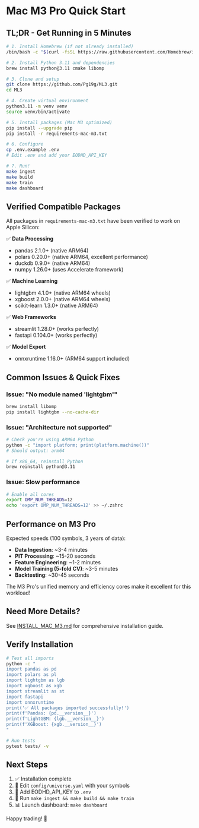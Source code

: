 # Mac M3 Pro Quick Start

## TL;DR - Get Running in 5 Minutes

```bash
# 1. Install Homebrew (if not already installed)
/bin/bash -c "$(curl -fsSL https://raw.githubusercontent.com/Homebrew/install/HEAD/install.sh)"

# 2. Install Python 3.11 and dependencies
brew install python@3.11 cmake libomp

# 3. Clone and setup
git clone https://github.com/Pg19g/ML3.git
cd ML3

# 4. Create virtual environment
python3.11 -m venv venv
source venv/bin/activate

# 5. Install packages (Mac M3 optimized)
pip install --upgrade pip
pip install -r requirements-mac-m3.txt

# 6. Configure
cp .env.example .env
# Edit .env and add your EODHD_API_KEY

# 7. Run!
make ingest
make build
make train
make dashboard
```

## Verified Compatible Packages

All packages in `requirements-mac-m3.txt` have been verified to work on Apple Silicon:

✅ **Data Processing**
- pandas 2.1.0+ (native ARM64)
- polars 0.20.0+ (native ARM64, excellent performance)
- duckdb 0.9.0+ (native ARM64)
- numpy 1.26.0+ (uses Accelerate framework)

✅ **Machine Learning**
- lightgbm 4.1.0+ (native ARM64 wheels)
- xgboost 2.0.0+ (native ARM64 wheels)
- scikit-learn 1.3.0+ (native ARM64)

✅ **Web Frameworks**
- streamlit 1.28.0+ (works perfectly)
- fastapi 0.104.0+ (works perfectly)

✅ **Model Export**
- onnxruntime 1.16.0+ (ARM64 support included)

## Common Issues & Quick Fixes

### Issue: "No module named 'lightgbm'"

```bash
brew install libomp
pip install lightgbm --no-cache-dir
```

### Issue: "Architecture not supported"

```bash
# Check you're using ARM64 Python
python -c "import platform; print(platform.machine())"
# Should output: arm64

# If x86_64, reinstall Python
brew reinstall python@3.11
```

### Issue: Slow performance

```bash
# Enable all cores
export OMP_NUM_THREADS=12
echo 'export OMP_NUM_THREADS=12' >> ~/.zshrc
```

## Performance on M3 Pro

Expected speeds (100 symbols, 3 years of data):

- **Data Ingestion**: ~3-4 minutes
- **PIT Processing**: ~15-20 seconds
- **Feature Engineering**: ~1-2 minutes  
- **Model Training (5-fold CV)**: ~3-5 minutes
- **Backtesting**: ~30-45 seconds

The M3 Pro's unified memory and efficiency cores make it excellent for this workload!

## Need More Details?

See [INSTALL_MAC_M3.md](INSTALL_MAC_M3.md) for comprehensive installation guide.

## Verify Installation

```bash
# Test all imports
python -c "
import pandas as pd
import polars as pl
import lightgbm as lgb
import xgboost as xgb
import streamlit as st
import fastapi
import onnxruntime
print('✅ All packages imported successfully!')
print(f'Pandas: {pd.__version__}')
print(f'LightGBM: {lgb.__version__}')
print(f'XGBoost: {xgb.__version__}')
"

# Run tests
pytest tests/ -v
```

## Next Steps

1. ✅ Installation complete
2. 📝 Edit `config/universe.yaml` with your symbols
3. 🔑 Add EODHD_API_KEY to `.env`
4. 🚀 Run `make ingest && make build && make train`
5. 📊 Launch dashboard: `make dashboard`

Happy trading! 🎉
